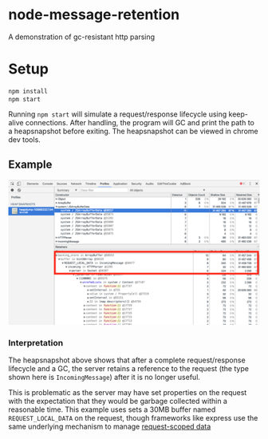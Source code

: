 # node-message-retention
A demonstration of gc-resistant http parsing

# Setup
```
npm install
npm start
```

Running `npm start` will simulate a request/response lifecycle using keep-alive connections. After handling, the program will GC and print the path to a heapsnapshot before exiting. The heapsnapshot can be viewed in chrome dev tools.

## Example
![Image](https://github.com/jbellenger/node-message-retention/raw/master/heapsnapshot.png)

### Interpretation
The heapsnapshot above shows that after a complete request/response lifecycle and a GC, the server retains a reference to the request (the type shown here is `IncomingMessage`) after it is no longer useful.

This is problematic as the server may have set properties on the request with the expectation that they would be garbage collected within a reasonable time. This example uses sets a 30MB buffer named `REQUEST_LOCAL_DATA` on the request, though frameworks like express use the same underlying mechanism to manage [request-scoped data](http://expressjs.com/en/4x/api.html#res.locals)